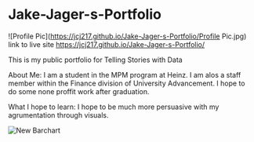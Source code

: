 # Jake-Jager-s-Portfolio

![Profile Pic](https://jcj217.github.io/Jake-Jager-s-Portfolio/Profile Pic.jpg)
link to live site https://jcj217.github.io/Jake-Jager-s-Portfolio/

This is my public portfolio for Telling Stories with Data

About Me:
I am a student in the MPM program at Heinz. I am alos a staff member within the Finance division of University Advancement. I hope to do some none proffit work after graduation. 

What I hope to learn:
I hope to be much more persuasive with my agrumentation through visuals. 

![New Barchart](https://app.datawrapper.de/account/invite/0d9a51873e4e2e47bf83babd1a2e82cffbd573238c3750dde46a1c1682b4867b?chart=ILahJ)

